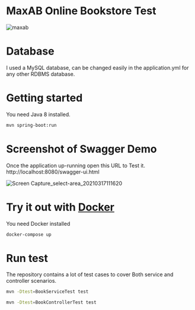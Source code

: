    # MaxAB Online Bookstore Test
![maxab](https://user-images.githubusercontent.com/24825379/111659277-c40fe980-8815-11eb-9f91-9e38593f6a58.jpeg)
# Database

I used a MySQL database, can be changed easily in the application.yml for any other RDBMS database.
# Getting started

You need Java 8 installed.

```bash
mvn spring-boot:run
```
# Screenshot of Swagger Demo

Once the application up-running open this URL to Test it. http://localhost:8080/swagger-ui.html

![Screen Capture_select-area_20210317111620](https://user-images.githubusercontent.com/24825379/111660508-d2123a00-8816-11eb-9677-c57bc57ac9b8.png)

# Try it out with [Docker](https://hub.docker.com/repository/docker/ahmed14java/maxab)

You need Docker installed
```bash
docker-compose up
```
# Run test
The repository contains a lot of test cases to cover Both service and controller scenarios.
```bash
mvn -Dtest=BookServiceTest test
```
```bash
mvn -Dtest=BookControllerTest test
```
